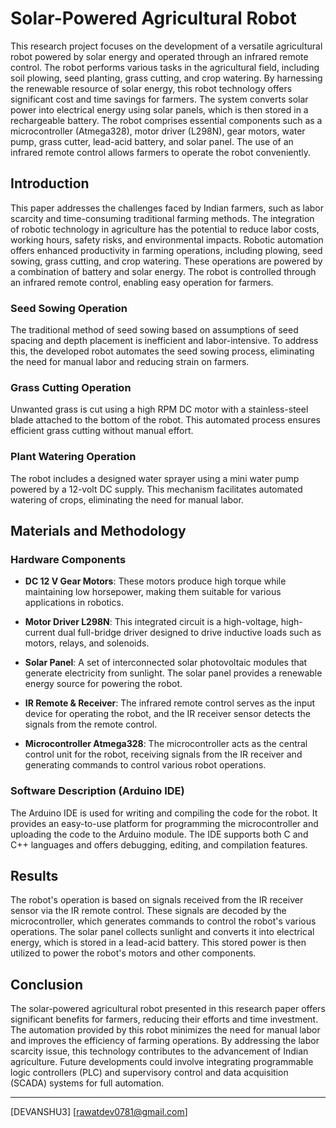 # Solar-Powered Agricultural Robot

This research project focuses on the development of a versatile agricultural robot powered by solar energy and operated through an infrared remote control. The robot performs various tasks in the agricultural field, including soil plowing, seed planting, grass cutting, and crop watering. By harnessing the renewable resource of solar energy, this robot technology offers significant cost and time savings for farmers. The system converts solar power into electrical energy using solar panels, which is then stored in a rechargeable battery. The robot comprises essential components such as a microcontroller (Atmega328), motor driver (L298N), gear motors, water pump, grass cutter, lead-acid battery, and solar panel. The use of an infrared remote control allows farmers to operate the robot conveniently.

## Introduction

This paper addresses the challenges faced by Indian farmers, such as labor scarcity and time-consuming traditional farming methods. The integration of robotic technology in agriculture has the potential to reduce labor costs, working hours, safety risks, and environmental impacts. Robotic automation offers enhanced productivity in farming operations, including plowing, seed sowing, grass cutting, and crop watering. These operations are powered by a combination of battery and solar energy. The robot is controlled through an infrared remote control, enabling easy operation for farmers.

### Seed Sowing Operation

The traditional method of seed sowing based on assumptions of seed spacing and depth placement is inefficient and labor-intensive. To address this, the developed robot automates the seed sowing process, eliminating the need for manual labor and reducing strain on farmers.

### Grass Cutting Operation

Unwanted grass is cut using a high RPM DC motor with a stainless-steel blade attached to the bottom of the robot. This automated process ensures efficient grass cutting without manual effort.

### Plant Watering Operation

The robot includes a designed water sprayer using a mini water pump powered by a 12-volt DC supply. This mechanism facilitates automated watering of crops, eliminating the need for manual labor.

## Materials and Methodology

### Hardware Components

- **DC 12 V Gear Motors**: These motors produce high torque while maintaining low horsepower, making them suitable for various applications in robotics.


- **Motor Driver L298N**: This integrated circuit is a high-voltage, high-current dual full-bridge driver designed to drive inductive loads such as motors, relays, and solenoids.


- **Solar Panel**: A set of interconnected solar photovoltaic modules that generate electricity from sunlight. The solar panel provides a renewable energy source for powering the robot.


- **IR Remote & Receiver**: The infrared remote control serves as the input device for operating the robot, and the IR receiver sensor detects the signals from the remote control.

- **Microcontroller Atmega328**: The microcontroller acts as the central control unit for the robot, receiving signals from the IR receiver and generating commands to control various robot operations.


### Software Description (Arduino IDE)

The Arduino IDE is used for writing and compiling the code for the robot. It provides an easy-to-use platform for programming the microcontroller and uploading the code to the Arduino module. The IDE supports both C and C++ languages and offers debugging, editing, and compilation features.


## Results

The robot's operation is based on signals received from the IR receiver sensor via the IR remote control. These signals are decoded by the microcontroller, which generates commands to control the robot's various operations. The solar panel collects sunlight and converts it into electrical energy, which is stored in a lead-acid battery. This stored power is then utilized to power the robot's motors and other components.

## Conclusion

The solar-powered agricultural robot presented in this research paper offers significant benefits for farmers, reducing their efforts and time investment. The automation provided by this robot minimizes the need for manual labor and improves the efficiency of farming operations. By addressing the labor scarcity issue, this technology contributes to the advancement of Indian agriculture. Future developments could involve integrating programmable logic controllers (PLC) and supervisory control and data acquisition (SCADA) systems for full automation.

---

[DEVANSHU3]
[rawatdev0781@gmail.com]
